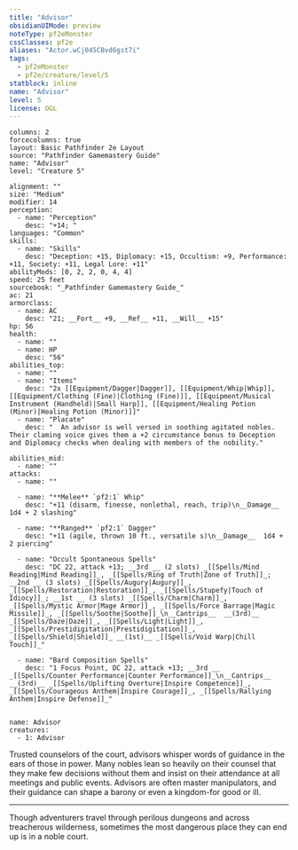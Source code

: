 ```yaml
---
title: "Advisor"
obsidianUIMode: preview
noteType: pf2eMonster
cssClasses: pf2e
aliases: "Actor.wCj045CBvd6gst7i" 
tags:
  - pf2eMonster
  - pf2e/creature/level/5
statblock: inline
name: "Advisor"
level: 5
license: OGL
---
```


```statblock
columns: 2
forcecolumns: true
layout: Basic Pathfinder 2e Layout
source: "Pathfinder Gamemastery Guide"
name: "Advisor"
level: "Creature 5"

alignment: ""
size: "Medium"
modifier: 14
perception:
  - name: "Perception"
    desc: "+14; "
languages: "Common"
skills:
  - name: "Skills"
    desc: "Deception: +15, Diplomacy: +15, Occultism: +9, Performance: +11, Society: +11, Legal Lore: +11"
abilityMods: [0, 2, 2, 0, 4, 4]
speed: 25 feet
sourcebook: "_Pathfinder Gamemastery Guide_"
ac: 21
armorclass:
  - name: AC
    desc: "21; __Fort__ +9, __Ref__ +11, __Will__ +15"
hp: 56
health:
  - name: ""
  - name: HP
    desc: "56"
abilities_top:
  - name: ""
  - name: "Items"
    desc: "2x [[Equipment/Dagger|Dagger]], [[Equipment/Whip|Whip]], [[Equipment/Clothing (Fine)|Clothing (Fine)]], [[Equipment/Musical Instrument (Handheld)|Small Harp]], [[Equipment/Healing Potion (Minor)|Healing Potion (Minor)]]"
  - name: "Placate"
    desc: "  An advisor is well versed in soothing agitated nobles. Their claming voice gives them a +2 circumstance bonus to Deception and Diplomacy checks when dealing with members of the nobility."

abilities_mid:
  - name: ""
attacks:
  - name: ""

  - name: "**Melee** `pf2:1` Whip"
    desc: "+11 (disarm, finesse, nonlethal, reach, trip)\n__Damage__  1d4 + 2 slashing"

  - name: "**Ranged** `pf2:1` Dagger"
    desc: "+11 (agile, thrown 10 ft., versatile s)\n__Damage__  1d4 + 2 piercing"

  - name: "Occult Spontaneous Spells"
    desc: "DC 22, attack +13; __3rd __ (2 slots) _[[Spells/Mind Reading|Mind Reading]]_, _[[Spells/Ring of Truth|Zone of Truth]]_; __2nd __ (3 slots) _[[Spells/Augury|Augury]]_, _[[Spells/Restoration|Restoration]]_, _[[Spells/Stupefy|Touch of Idiocy]]_; __1st __ (3 slots) _[[Spells/Charm|Charm]]_, _[[Spells/Mystic Armor|Mage Armor]]_, _[[Spells/Force Barrage|Magic Missile]]_, _[[Spells/Soothe|Soothe]]_\n__Cantrips__  __(3rd)__ _[[Spells/Daze|Daze]]_, _[[Spells/Light|Light]]_, _[[Spells/Prestidigitation|Prestidigitation]]_, _[[Spells/Shield|Shield]]_ __(1st)__ _[[Spells/Void Warp|Chill Touch]]_"

  - name: "Bard Composition Spells"
    desc: "1 Focus Point, DC 22, attack +13; __3rd __  _[[Spells/Counter Performance|Counter Performance]]_\n__Cantrips__  __(3rd)__ _[[Spells/Uplifting Overture|Inspire Competence]]_, _[[Spells/Courageous Anthem|Inspire Courage]]_, _[[Spells/Rallying Anthem|Inspire Defense]]_"
 
```

```encounter-table
name: Advisor
creatures:
  - 1: Advisor
```



Trusted counselors of the court, advisors whisper words of guidance in the ears of those in power. Many nobles lean so heavily on their counsel that they make few decisions without them and insist on their attendance at all meetings and public events. Advisors are often master manipulators, and their guidance can shape a barony or even a kingdom-for good or ill.

* * *

Though adventurers travel through perilous dungeons and across treacherous wilderness, sometimes the most dangerous place they can end up is in a noble court.
